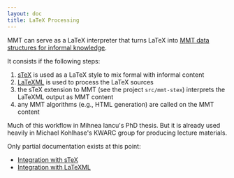 ```yaml
---
layout: doc
title: LaTeX Processing
---
```


MMT can serve as a LaTeX interpreter that turns LaTeX into [MMT data structures for informal knowledge](../language/informal).

It consists if the following steps:

1. [sTeX](https://www.ctan.org/tex-archive/macros/latex/contrib/stex) is used as a LaTeX style to mix formal with informal content 
1. [LaTeXML](http://dlmf.nist.gov/LaTeXML/) is used to process the LaTeX sources 
1. the sTeX extension to MMT (see the project `src/mmt-stex`) interprets the LaTeXML output as MMT content
1. any MMT algorithms (e.g., HTML generation) are called on the MMT content

Much of this workflow in Mihnea Iancu's PhD thesis.
But it is already used heavily in Michael Kohlhase's KWARC group for producing lecture materials.

Only partial documentation exists at this point:

* [Integration with sTeX](stex)
* [Integration with LaTeXML](latexml)